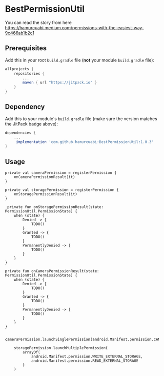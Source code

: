 # BestPermissionUtil

You can read the story from here https://hamurcuabi.medium.com/permissions-with-the-easiest-way-9c466ab1b2c1


## Prerequisites

Add this in your root `build.gradle` file (**not** your module `build.gradle` file):

```gradle
allprojects {
	repositories {
		...
		maven { url "https://jitpack.io" }
	}
}
```

## Dependency

Add this to your module's `build.gradle` file (make sure the version matches the JitPack badge above):

```gradle
dependencies {
	...
	 implementation 'com.github.hamurcuabi:BestPermissionUtil:1.0.3'
}
```

## Usage

    private val cameraPermission = registerPermission {
        onCameraPermissionResult(it)
    }

    private val storagePermission = registerPermission {
        onStoragePermissionResult(it)
    }
    
     private fun onStoragePermissionResult(state: PermissionUtil.PermissionState) {
        when (state) {
            Denied -> {
                TODO()
            }
            Granted -> {
                TODO()
            }
            PermanentlyDenied -> {
                TODO()
            }
        }
    }

    private fun onCameraPermissionResult(state: PermissionUtil.PermissionState) {
        when (state) {
            Denied -> {
                TODO()
            }
            Granted -> {
                TODO()
            }
            PermanentlyDenied -> {
                TODO()
            }
        }
    }
    
     cameraPermission.launchSinglePermission(android.Manifest.permission.CAMERA)

        storagePermission.launchMultiplePermission(
            arrayOf(
                android.Manifest.permission.WRITE_EXTERNAL_STORAGE,
                android.Manifest.permission.READ_EXTERNAL_STORAGE
            )
        )
